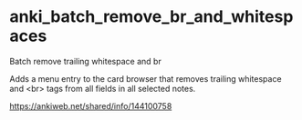 # anki_batch_remove_br_and_whitespaces

Batch remove trailing whitespace and br

Adds a menu entry to the card browser that removes trailing whitespace and &lt;br> tags from all fields in all selected notes.

https://ankiweb.net/shared/info/144100758
